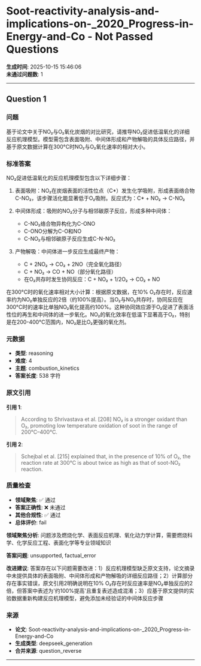 # Soot-reactivity-analysis-and-implications-on-_2020_Progress-in-Energy-and-Co - Not Passed Questions

**生成时间**: 2025-10-15 15:46:06  
**未通过问题数**: 1

---

## Question 1

### 问题

基于论文中关于NO₂与O₂氧化炭烟的对比研究，请推导NO₂促进低温氧化的详细反应机理模型。模型需包含表面吸附、中间体形成和产物解吸的具体反应路径，并基于原文数据计算在300°C时NO₂与O₂氧化速率的相对大小。

### 标准答案

NO₂促进低温氧化的反应机理模型包含以下详细步骤：

1. 表面吸附：NO₂在炭烟表面的活性位点（C*）发生化学吸附，形成表面络合物C-NO₂，该步骤活化能显著低于O₂吸附。反应式为：C* + NO₂ → C-NO₂

2. 中间体形成：吸附的NO₂分子与相邻碳原子反应，形成多种中间体：
   - C-NO₂络合物异构化为C-ONO
   - C-ONO分解为C-O和NO
   - C-NO₂与相邻碳原子反应生成C-N-NO₂

3. 产物解吸：中间体进一步反应生成最终产物：
   - C + 2NO₂ → CO₂ + 2NO（完全氧化路径）
   - C + NO₂ → CO + NO（部分氧化路径）
   - 在O₂共存时发生协同反应：C + NO₂ + 1/2O₂ → CO₂ + NO

在300°C时的氧化速率相对大小计算：根据原文数据，在10% O₂存在时，反应速率约为NO₂单独反应的2倍（约100%提高）。当O₂与NO₂共存时，协同反应在300°C时的速率比单独NO₂氧化提高约100%。这种协同效应源于O₂促进了表面活性位的再生和中间体的进一步氧化。NO₂的氧化效率在低温下显著高于O₂，特别是在200-400°C范围内，NO₂是比O₂更强的氧化剂。

### 元数据

- **类型**: reasoning
- **难度**: 4
- **主题**: combustion_kinetics
- **答案长度**: 538 字符

### 原文引用

**引用 1**:
> According to Shrivastava et al. [208] NO₂ is a stronger oxidant than O₂, promoting low temperature oxidation of soot in the range of 200°C–400°C.

**引用 2**:
> Schejbal et al. [215] explained that, in the presence of 10% of O₂, the reaction rate at 300°C is about twice as high as that of soot-NO₂ reaction.

### 质量检查

- **领域聚焦**: ✅ 通过
- **答案正确性**: ❌ 未通过
- **其他合规性**: ✅ 通过
- **总体评价**: fail

**领域聚焦分析**: 问题涉及燃烧化学、表面反应机理、氧化动力学计算，需要燃烧科学、化学反应工程、表面化学等专业领域知识

**答案问题**: unsupported, factual_error

**改进建议**: 答案存在以下问题需要改进：1）反应机理模型缺乏原文支持，论文摘录中未提供具体的表面吸附、中间体形成和产物解吸的详细反应路径；2）计算部分存在事实错误，原文引用2明确说明在10% O₂存在时反应速率是NO₂单独反应的2倍，但答案中表述为'约100%提高'且重复表述造成混淆；3）应基于原文提供的实验数据重新构建反应机理模型，避免添加未经验证的中间体反应步骤

### 来源

- **论文**: Soot-reactivity-analysis-and-implications-on-_2020_Progress-in-Energy-and-Co
- **生成类型**: deepseek_generation
- **合并来源**: question_reverse

---

